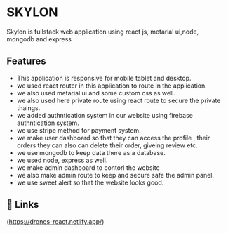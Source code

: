 # SKYLON

Skylon is fullstack web application using react js, metarial ui,node, mongodb and express

## Features
- This application is responsive for mobile tablet and desktop.
- we used react router in this application to route in the application.
- we also used metarial ui and some custom css as well.
- we also used here private route using react route to secure the private thaings.
- we added authntication system in our website using firebase authntication system.
- we use stripe method for payment system.
- we make user dashboard so that they can access the profile , their orders they can also can delete their order,  giveing review etc.
- we use mongodb to keep data there as a database.
- we used node, express as well.
- we make admin dashboard to contorl the website 
- we also make admin route to keep and secure safe the admin panel.
- we use sweet alert so that the website looks good.

## 🔗 Links
(https://drones-react.netlify.app/)
